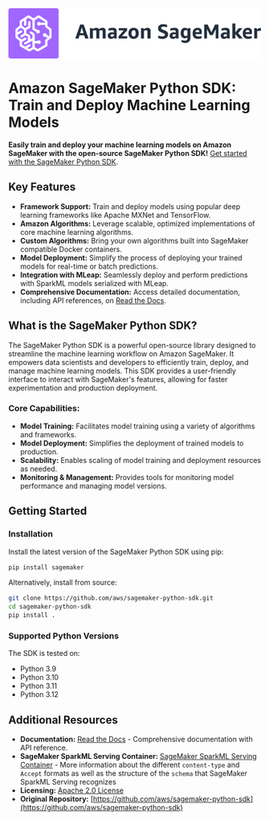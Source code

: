 <img src="https://github.com/aws/sagemaker-python-sdk/raw/master/branding/icon/sagemaker-banner.png" alt="SageMaker" height="100px">

# Amazon SageMaker Python SDK: Train and Deploy Machine Learning Models

**Easily train and deploy your machine learning models on Amazon SageMaker with the open-source SageMaker Python SDK!**  [Get started with the SageMaker Python SDK](https://github.com/aws/sagemaker-python-sdk).

## Key Features

*   **Framework Support:** Train and deploy models using popular deep learning frameworks like Apache MXNet and TensorFlow.
*   **Amazon Algorithms:** Leverage scalable, optimized implementations of core machine learning algorithms.
*   **Custom Algorithms:** Bring your own algorithms built into SageMaker compatible Docker containers.
*   **Model Deployment:** Simplify the process of deploying your trained models for real-time or batch predictions.
*   **Integration with MLeap:** Seamlessly deploy and perform predictions with SparkML models serialized with MLeap.
*   **Comprehensive Documentation:** Access detailed documentation, including API references, on [Read the Docs](https://sagemaker.readthedocs.io/).

## What is the SageMaker Python SDK?

The SageMaker Python SDK is a powerful open-source library designed to streamline the machine learning workflow on Amazon SageMaker.  It empowers data scientists and developers to efficiently train, deploy, and manage machine learning models.  This SDK provides a user-friendly interface to interact with SageMaker's features, allowing for faster experimentation and production deployment.

### Core Capabilities:

*   **Model Training:** Facilitates model training using a variety of algorithms and frameworks.
*   **Model Deployment:** Simplifies the deployment of trained models to production.
*   **Scalability:** Enables scaling of model training and deployment resources as needed.
*   **Monitoring & Management:** Provides tools for monitoring model performance and managing model versions.

## Getting Started

### Installation

Install the latest version of the SageMaker Python SDK using pip:

```bash
pip install sagemaker
```

Alternatively, install from source:

```bash
git clone https://github.com/aws/sagemaker-python-sdk.git
cd sagemaker-python-sdk
pip install .
```

### Supported Python Versions

The SDK is tested on:

*   Python 3.9
*   Python 3.10
*   Python 3.11
*   Python 3.12

## Additional Resources

*   **Documentation:**  [Read the Docs](https://sagemaker.readthedocs.io/) - Comprehensive documentation with API reference.
*   **SageMaker SparkML Serving Container:** [SageMaker SparkML Serving Container](https://github.com/aws/sagemaker-sparkml-serving-container) - More information about the different ``content-type`` and ``Accept`` formats as well as the structure of the ``schema`` that SageMaker SparkML Serving recognizes
*   **Licensing:** [Apache 2.0 License](http://aws.amazon.com/apache2.0/)
*   **Original Repository:**  [https://github.com/aws/sagemaker-python-sdk](https://github.com/aws/sagemaker-python-sdk)